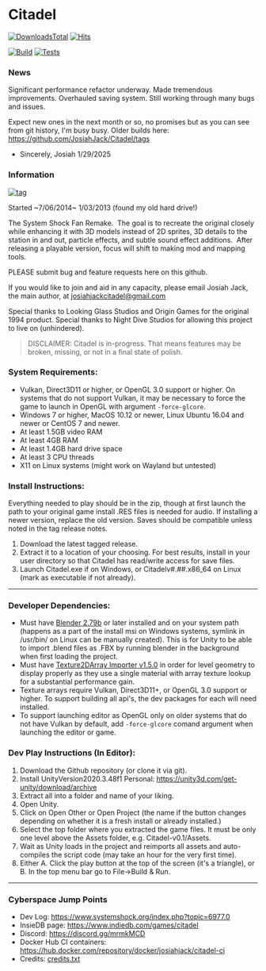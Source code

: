# Citadel

[![DownloadsTotal](https://img.shields.io/github/downloads/JosiahJack/Citadel/total?color=teal&label=Downloads)](https://github.com/JosiahJack/Citadel/releases)
[![Hits](https://hits.seeyoufarm.com/api/count/incr/badge.svg?url=https%3A%2F%2Fgithub.com%2FJosiahJack%2FCitadel&count_bg=%23336B6A&title_bg=%23555555&icon=&icon_color=%23E7E7E7&title=Page+Hits&edge_flat=false)](https://hits.seeyoufarm.com)

[![Build](https://github.com/JosiahJack/Citadel/actions/workflows/main.yml/badge.svg)](https://github.com/JosiahJack/Citadel/actions/workflows/main.yml)
[![Tests](https://github.com/JosiahJack/Citadel/actions/workflows/runtests.yml/badge.svg?branch=master)](https://github.com/JosiahJack/Citadel/actions/workflows/runtests.yml)

### News
Significant performance refactor underway.  Made tremendous improvements.  Overhauled saving system.
Still working through many bugs and issues.

Expect new ones in the next month or so, no promises but as you can see from git history, I'm busy busy.
Older builds here: https://github.com/JosiahJack/Citadel/tags

- Sincerely, Josiah 1/29/2025

### Information
[![tag](https://img.shields.io/github/v/tag/JosiahJack/Citadel?label=Latest%20Release)](https://github.com/JosiahJack/Citadel/releases)

Started ~7/06/2014~ 1/03/2013 (found my old hard drive!)

The System Shock Fan Remake.  The goal is to recreate the original closely while enhancing it with 3D models instead of 2D sprites, 3D details to the station in and out, particle effects, and subtle sound effect additions.  After releasing a playable version, focus will shift to making mod and mapping tools.

PLEASE submit bug and feature requests here on this github.

If you would like to join and aid in any capacity, please email Josiah Jack, the main author, at josiahjackcitadel@gmail.com

Special thanks to Looking Glass Studios and Origin Games for the original 1994 product. 
Special thanks to Night Dive Studios for allowing this project to live on (unhindered).

>DISCLAIMER: Citadel is in-progress. That means features may be broken, missing, or not in a final state of polish.

### System Requirements:
- Vulkan, Direct3D11 or higher, or OpenGL 3.0 support or higher.  On systems that do not support Vulkan, it may be necessary to force the game to launch in OpenGL with argument `-force-glcore`.
- Windows 7 or higher, MacOS 10.12 or newer, Linux Ubuntu 16.04 and newer or CentOS 7 and newer.
- At least 1.5GB video RAM
- At least 4GB RAM
- At least 1.4GB hard drive space
- At least 3 CPU threads
- X11 on Linux systems (might work on Wayland but untested)

### Install Instructions:
Everything needed to play should be in the zip, though at first launch the path to your original game install .RES files is needed for audio.  If installing a newer version, replace the old version.  Saves should be compatible unless noted in the tag release notes.

1.  Download the latest tagged release.
2.  Extract it to a location of your choosing.  For best results, install in your user directory so that Citadel has read/write access for save files.
3.  Launch Citadel.exe if on Windows, or Citadelv#.##.x86_64 on Linux (mark as executable if not already).

---

### Developer Dependencies:
- Must have [Blender 2.79b](https://download.blender.org/release/Blender2.79/) or later installed and on your system path (happens as a part of the install msi on Windows systems, symlink in /usr/bin/ on Linux can be manually created).  This is for Unity to be able to import .blend files as .FBX by running blender in the background when first loading the project.
- Must have [Texture2DArray Importer v1.5.0](https://github.com/pschraut/UnityTexture2DArrayImportPipeline) in order for level geometry to display properly as they use a single material with array texture lookup for a substantial performance gain.
- Texture arrays require Vulkan, Direct3D11+, or OpenGL 3.0 support or higher.  To support building all api's, the dev packages for each will need installed.
- To support launching editor as OpenGL only on older systems that do not have Vulkan by default, add `-force-glcore` comand argument when launching the editor or game.

### Dev Play Instructions (In Editor):

1. Download the Github repository (or clone it via git).
2. Install UnityVersion2020.3.48f1 Personal: https://unity3d.com/get-unity/download/archive
3. Extract all into a folder and name of your liking.
4. Open Unity.
5. Click on Open Other or Open Project (the name if the button changes depending on whether it is a fresh install or already installed.)
6. Select the top folder where you extracted the game files. It must be only one level above the Assets folder, e.g. Citadel-v0.1/Assets.
7. Wait as Unity loads in the project and reimports all assets and auto-compiles the script code (may take an hour for the very first time).
8. Either A. Click the play button at the top of the screen (it's a triangle), or B. In the top menu bar go to File->Build & Run.

---

### Cyberspace Jump Points

- Dev Log: https://www.systemshock.org/index.php?topic=6977.0
- InsieDB page: https://www.indiedb.com/games/citadel
- Discord: https://discord.gg/mrmkMCD
- Docker Hub CI containers: https://hub.docker.com/repository/docker/josiahjack/citadel-ci
- Credits: [credits.txt](https://github.com/JosiahJack/Citadel/blob/master/Assets/StreamingAssets/credits.txt)
